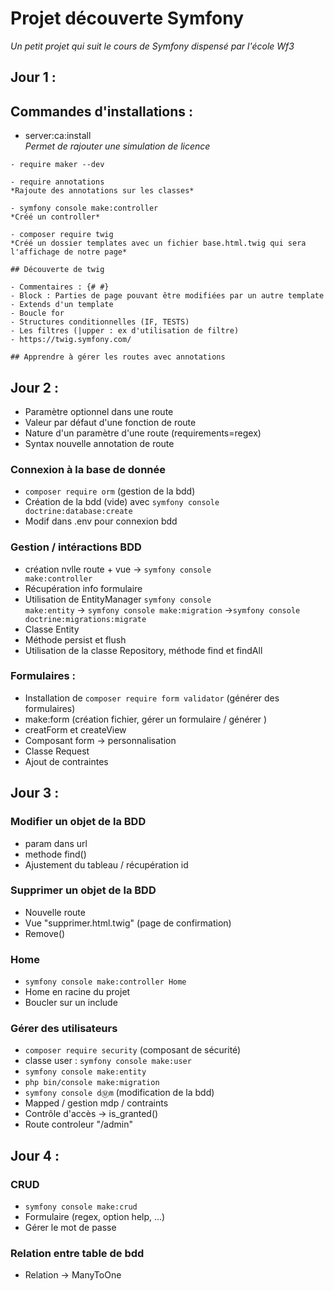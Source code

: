   # Projet découverte Symfony
  *Un petit projet qui suit le cours de Symfony dispensé par l'école Wf3*

  ## Jour 1 :

  ## Commandes d'installations : 
  
   - server:ca:install<br>
    *Permet de rajouter une simulation de licence*

    - require maker --dev

    - require annotations
    *Rajoute des annotations sur les classes*

    - symfony console make:controller
    *Créé un controller*

    - composer require twig 
    *Créé un dossier templates avec un fichier base.html.twig qui sera l'affichage de notre page*

    ## Découverte de twig

    - Commentaires : {# #}
    - Block : Parties de page pouvant être modifiées par un autre template
    - Extends d'un template
    - Boucle for
    - Structures conditionnelles (IF, TESTS)
    - Les filtres (|upper : ex d'utilisation de filtre)
    - https://twig.symfony.com/ 

    ## Apprendre à gérer les routes avec annotations

## Jour 2 :

- Paramètre optionnel dans une route
- Valeur par défaut d'une fonction de route
- Nature d'un paramètre d'une route (requirements=regex)
- Syntax nouvelle annotation de route

### Connexion à la base de donnée

- <code>composer require orm</code> (gestion de la bdd)
- Création de la bdd (vide) avec <code>symfony console doctrine:database:create</code>
- Modif dans .env pour connexion bdd

### Gestion / intéractions BDD
- création nvlle route + vue -> <code>symfony console make:controller</code>
- Récupération info formulaire
- Utilisation de EntityManager <code>symfony console make:entity</code>
  -> <code>symfony console make:migration</code>
    -><code>symfony console doctrine:migrations:migrate</code>
- Classe Entity 
- Méthode persist et flush
- Utilisation de la classe Repository, méthode find et findAll

### Formulaires :

- Installation de <code>composer require form validator</code> (générer des formulaires)
- make:form (création fichier, gérer un formulaire / générer )
- creatForm et createView 
- Composant form -> personnalisation
- Classe Request 
- Ajout de contraintes

## Jour 3 :

### Modifier un objet de la BDD
- param dans url
- methode find() 
- Ajustement du tableau / récupération id

### Supprimer un objet de la BDD
- Nouvelle route
- Vue "supprimer.html.twig" (page de confirmation)
- Remove()

### Home

- <code>symfony console make:controller Home</code>
- Home en racine du projet
- Boucler sur un include

### Gérer des utilisateurs

- <code>composer require security</code> (composant de sécurité)
- classe user  : <code>symfony console make:user</code>
- <code>symfony console make:entity</code>
- <code>php bin/console make:migration</code>
- <code>symfony console d:m:m</code> (modification de la bdd)
- Mapped / gestion mdp / contraints
- Contrôle d'accès -> is_granted()
- Route controleur "/admin" 

## Jour 4 : 

### CRUD

- <code>symfony console make:crud</code>
- Formulaire (regex, option help, ...)
- Gérer le mot de passe

### Relation entre table de bdd

- Relation -> ManyToOne